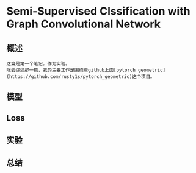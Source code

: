 # Semi-Supervised Clssification with Graph Convolutional Network

## 概述
```
这篇是第一个笔记，作为实验。  
除去综述那一篇，我的主要工作是围绕着github上面[pytorch geometric](https://github.com/rusty1s/pytorch_geometric)这个项目。
```
## 模型

## Loss

## 实验

## 总结
